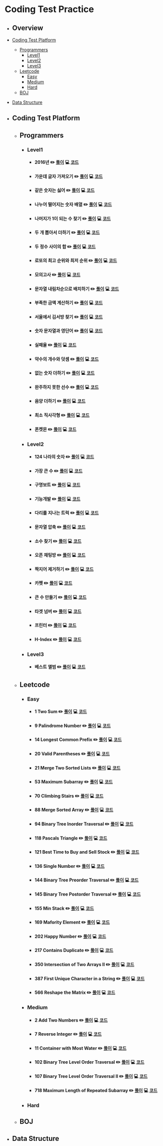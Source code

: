# Coding Test Practice

- ## Overview
- [Coding Test Platform](#coding-test-platform)
  - [Programmers](#programmers)
    - [Level1](#level1)
    - [Level2](#level2)
    - [Level3](#level3)
  - [Leetcode](#leetcode)
    - [Easy](#easy)
    - [Medium](#medium)
    - [Hard](#hard)
  - [BOJ](#boj)
- [Data Structure](#data-structure)

- ## Coding Test Platform <!-- :pencil2: [풀이]() :computer: [코드]() -->

  - ## Programmers

    - ### Level1

      - #### 2016년 :pencil2: [풀이](https://philosopherprogrammer.com/67) :computer: [코드](https://github.com/PhilosopherProgrammer/CodingTestPractice/tree/main/CodingTestPlatform/Programmers/Level1/2016%EB%85%84)
      - #### 가운데 글자 가져오기 :pencil2: [풀이](https://philosopherprogrammer.com/74) :computer: [코드](https://github.com/PhilosopherProgrammer/CodingTestPractice/tree/main/CodingTestPlatform/Programmers/Level1/%EA%B0%80%EC%9A%B4%EB%8D%B0%EA%B8%80%EC%9E%90%EA%B0%80%EC%A0%B8%EC%98%A4%EA%B8%B0)
      - #### 같은 숫자는 싫어 :pencil2: [풀이](https://philosopherprogrammer.com/77) :computer: [코드](https://github.com/PhilosopherProgrammer/CodingTestPractice/tree/main/CodingTestPlatform/Programmers/Level1/%EA%B0%99%EC%9D%80%EC%88%AB%EC%9E%90%EB%8A%94%EC%8B%AB%EC%96%B4)
      - #### 나누어 떨어지는 숫자 배열 :pencil2: [풀이](https://philosopherprogrammer.com/78) :computer: [코드](https://github.com/PhilosopherProgrammer/CodingTestPractice/tree/main/CodingTestPlatform/Programmers/Level1/%EB%82%98%EB%88%84%EC%96%B4%EB%96%A8%EC%96%B4%EC%A7%80%EB%8A%94%EC%88%AB%EC%9E%90%EB%B0%B0%EC%97%B4)
      - #### 나머지가 1이 되는 수 찾기 :pencil2: [풀이](https://philosopherprogrammer.com/75) :computer: [코드](https://github.com/PhilosopherProgrammer/CodingTestPractice/tree/main/CodingTestPlatform/Programmers/Level1/%EB%82%98%EB%A8%B8%EC%A7%80%EA%B0%801%EC%9D%B4%EB%90%98%EB%8A%94%EC%88%98%EC%B0%BE%EA%B8%B0)
      - #### 두 개 뽑아서 더하기 :pencil2: [풀이](https://philosopherprogrammer.com/59) :computer: [코드](https://github.com/PhilosopherProgrammer/CodingTestPractice/tree/main/CodingTestPlatform/Programmers/Level1/%EB%91%90%EA%B0%9C%EB%BD%91%EC%95%84%EC%84%9C%EB%8D%94%ED%95%98%EA%B8%B0)
      - #### 두 정수 사이의 합 :pencil2: [풀이](https://philosopherprogrammer.com/76) :computer: [코드](https://github.com/PhilosopherProgrammer/CodingTestPractice/tree/main/CodingTestPlatform/Programmers/Level1/%EB%91%90%EC%A0%95%EC%88%98%EC%82%AC%EC%9D%B4%EC%9D%98%ED%95%A9)
      - #### 로또의 최고 순위와 최저 순위 :pencil2: [풀이](https://philosopherprogrammer.com/44) :computer: [코드](https://github.com/PhilosopherProgrammer/CodingTestPractice/tree/main/CodingTestPlatform/Programmers/Level1/%EB%A1%9C%EB%98%90%EC%9D%98%EC%B5%9C%EA%B3%A0%EC%88%9C%EC%9C%84%EC%99%80%EC%B5%9C%EC%A0%80%EC%88%9C%EC%9C%84)
      - #### 모의고사 :pencil2: [풀이](https://philosopherprogrammer.com/47) :computer: [코드](https://github.com/PhilosopherProgrammer/CodingTestPractice/tree/main/CodingTestPlatform/Programmers/Level1/%EB%AA%A8%EC%9D%98%EA%B3%A0%EC%82%AC)
      - #### 문자열 내림차순으로 배치하기 :pencil2: [풀이](https://philosopherprogrammer.com/68) :computer: [코드](https://github.com/PhilosopherProgrammer/CodingTestPractice/tree/main/CodingTestPlatform/Programmers/Level1/%EB%AC%B8%EC%9E%90%EC%97%B4%EB%82%B4%EB%A6%BC%EC%B0%A8%EC%88%9C%EC%9C%BC%EB%A1%9C%EB%B0%B0%EC%B9%98%ED%95%98%EA%B8%B0)
      - #### 부족한 금액 계산하기 :pencil2: [풀이](https://philosopherprogrammer.com/43) :computer: [코드](https://github.com/PhilosopherProgrammer/CodingTestPractice/tree/main/CodingTestPlatform/Programmers/Level1/%EB%B6%80%EC%A1%B1%ED%95%9C%EA%B8%88%EC%95%A1%EA%B3%84%EC%82%B0%ED%95%98%EA%B8%B0)
      - #### 서울에서 김서방 찾기 :pencil2: [풀이](https://philosopherprogrammer.com/73) :computer: [코드](https://github.com/PhilosopherProgrammer/CodingTestPractice/tree/main/CodingTestPlatform/Programmers/Level1/%EC%84%9C%EC%9A%B8%EC%97%90%EC%84%9C%EA%B9%80%EC%84%9C%EB%B0%A9%EC%B0%BE%EA%B8%B0)
      - #### 숫자 문자열과 영단어 :pencil2: [풀이](https://philosopherprogrammer.com/45) :computer: [코드](https://github.com/PhilosopherProgrammer/CodingTestPractice/tree/main/CodingTestPlatform/Programmers/Level1/%EC%88%AB%EC%9E%90%EB%AC%B8%EC%9E%90%EC%97%B4%EA%B3%BC%EC%98%81%EB%8B%A8%EC%96%B4)
      - #### 실패율 :pencil2: [풀이](https://philosopherprogrammer.com/55) :computer: [코드](https://github.com/PhilosopherProgrammer/CodingTestPractice/tree/main/CodingTestPlatform/Programmers/Level1/%EC%8B%A4%ED%8C%A8%EC%9C%A8)
      - #### 약수의 개수와 덧셈 :pencil2: [풀이](https://philosopherprogrammer.com/79) :computer: [코드](https://github.com/PhilosopherProgrammer/CodingTestPractice/tree/main/CodingTestPlatform/Programmers/Level1/%EC%95%BD%EC%88%98%EC%9D%98%EA%B0%9C%EC%88%98%EC%99%80%EB%8D%A7%EC%85%88)
      - #### 없는 숫자 더하기 :pencil2: [풀이](https://philosopherprogrammer.com/52) :computer: [코드](https://github.com/PhilosopherProgrammer/CodingTestPractice/tree/main/CodingTestPlatform/Programmers/Level1/%EC%97%86%EB%8A%94%EC%88%AB%EC%9E%90%EB%8D%94%ED%95%98%EA%B8%B0)
      - #### 완주하지 못한 선수 :pencil2: [풀이](https://philosopherprogrammer.com/7) :computer: [코드](https://github.com/PhilosopherProgrammer/CodingTestPractice/tree/main/CodingTestPlatform/Programmers/Level1/%EC%99%84%EC%A3%BC%ED%95%98%EC%A7%80%EB%AA%BB%ED%95%9C%EC%84%A0%EC%88%98)
      - #### 음양 더하기 :pencil2: [풀이](https://philosopherprogrammer.com/8) :computer: [코드](https://github.com/PhilosopherProgrammer/CodingTestPractice/tree/main/CodingTestPlatform/Programmers/Level1/%EC%9D%8C%EC%96%91%EB%8D%94%ED%95%98%EA%B8%B0)
      - #### 최소 직사각형 :pencil2: [풀이](https://philosopherprogrammer.com/80) :computer: [코드](https://github.com/PhilosopherProgrammer/CodingTestPractice/tree/main/CodingTestPlatform/Programmers/Level1/%EC%B5%9C%EC%86%8C%EC%A7%81%EC%82%AC%EA%B0%81%ED%98%95)
      - #### 폰켓몬 :pencil2: [풀이](https://philosopherprogrammer.com/9) :computer: [코드](https://github.com/PhilosopherProgrammer/CodingTestPractice/tree/main/CodingTestPlatform/Programmers/Level1/%ED%8F%B0%EC%BC%93%EB%AA%AC)

    - ### Level2

      - #### 124 나라의 숫자 :pencil2: [풀이](https://philosopherprogrammer.com/39) :computer: [코드](https://github.com/PhilosopherProgrammer/CodingTestPractice/tree/main/CodingTestPlatform/Programmers/Level2/124%EB%82%98%EB%9D%BC%EC%9D%98%EC%88%AB%EC%9E%90)
      - #### 가장 큰 수 :pencil2: [풀이](https://philosopherprogrammer.com/53) :computer: [코드](https://github.com/PhilosopherProgrammer/CodingTestPractice/tree/main/CodingTestPlatform/Programmers/Level2/%EA%B0%80%EC%9E%A5%20%ED%81%B0%20%EC%88%98)
      - #### 구명보트 :pencil2: [풀이](https://philosopherprogrammer.com/70) :computer: [코드](https://github.com/PhilosopherProgrammer/CodingTestPractice/tree/main/CodingTestPlatform/Programmers/Level2/%EA%B5%AC%EB%AA%85%EB%B3%B4%ED%8A%B8)
      - #### 기능개발 :pencil2: [풀이](https://philosopherprogrammer.com/15) :computer: [코드](https://github.com/PhilosopherProgrammer/CodingTestPractice/tree/main/CodingTestPlatform/Programmers/Level2/%EA%B8%B0%EB%8A%A5%EA%B0%9C%EB%B0%9C)
      - #### 다리를 지나는 트럭 :pencil2: [풀이](https://philosopherprogrammer.com/50) :computer: [코드](https://github.com/PhilosopherProgrammer/CodingTestPractice/tree/main/CodingTestPlatform/Programmers/Level2/%EB%8B%A4%EB%A6%AC%EB%A5%BC%EC%A7%80%EB%82%98%EB%8A%94%ED%8A%B8%EB%9F%AD)
      - #### 문자열 압축 :pencil2: [풀이](https://philosopherprogrammer.com/40) :computer: [코드](https://github.com/PhilosopherProgrammer/CodingTestPractice/tree/main/CodingTestPlatform/Programmers/Level2/%EB%AC%B8%EC%9E%90%EC%97%B4%EC%95%95%EC%B6%95)
      - #### 소수 찾기 :pencil2: [풀이](https://philosopherprogrammer.com/48) :computer: [코드](https://github.com/PhilosopherProgrammer/CodingTestPractice/tree/main/CodingTestPlatform/Programmers/Level2/%EC%86%8C%EC%88%98%EC%B0%BE%EA%B8%B0)
      - #### 오픈 채팅방 :pencil2: [풀이](https://philosopherprogrammer.com/41) :computer: [코드](https://github.com/PhilosopherProgrammer/CodingTestPractice/tree/main/CodingTestPlatform/Programmers/Level2/%EC%98%A4%ED%94%88%EC%B1%84%ED%8C%85%EB%B0%A9)
      <!-- - #### 위장 :pencil2: [풀이]() :computer: [코드]() -->
      - #### 짝지어 제거하기 :pencil2: [풀이](https://philosopherprogrammer.com/37) :computer: [코드](https://github.com/PhilosopherProgrammer/CodingTestPractice/tree/main/CodingTestPlatform/Programmers/Level2/%EC%A7%9D%EC%A7%80%EC%96%B4%EC%A0%9C%EA%B1%B0%ED%95%98%EA%B8%B0)
      - #### 카펫 :pencil2: [풀이](https://philosopherprogrammer.com/46) :computer: [코드](https://github.com/PhilosopherProgrammer/CodingTestPractice/tree/main/CodingTestPlatform/Programmers/Level2/%EC%B9%B4%ED%8E%AB)
      - #### 큰 수 만들기 :pencil2: [풀이](https://philosopherprogrammer.com/69) :computer: [코드](https://github.com/PhilosopherProgrammer/CodingTestPractice/tree/main/CodingTestPlatform/Programmers/Level2/%ED%81%B0%EC%88%98%EB%A7%8C%EB%93%A4%EA%B8%B0)
      - #### 타겟 넘버 :pencil2: [풀이](https://philosopherprogrammer.com/38) :computer: [코드](https://github.com/PhilosopherProgrammer/CodingTestPractice/tree/main/CodingTestPlatform/Programmers/Level2/%ED%83%80%EA%B2%9F%EB%84%98%EB%B2%84)
      - #### 프린터 :pencil2: [풀이](https://philosopherprogrammer.com/49) :computer: [코드](https://github.com/PhilosopherProgrammer/CodingTestPractice/tree/main/CodingTestPlatform/Programmers/Level2/%ED%94%84%EB%A6%B0%ED%84%B0)
      - #### H-Index :pencil2: [풀이](https://philosopherprogrammer.com/54) :computer: [코드](https://github.com/PhilosopherProgrammer/CodingTestPractice/tree/main/CodingTestPlatform/Programmers/Level2/H-Index)

    - ### Level3
      - #### 베스트 앨범 :pencil2: [풀이](https://philosopherprogrammer.com/51) :computer: [코드](https://github.com/PhilosopherProgrammer/CodingTestPractice/tree/main/CodingTestPlatform/Programmers/Level3/%EB%B2%A0%EC%8A%A4%ED%8A%B8%EC%95%A8%EB%B2%94)

  - ## Leetcode

    - ### Easy

      - #### 1 Two Sum :pencil2: [풀이](https://philosopherprogrammer.com/17) :computer: [코드](https://github.com/PhilosopherProgrammer/CodingTestPractice/tree/main/CodingTestPlatform/LeetCode/1_Easy/1)
      - #### 9 Palindrome Number :pencil2: [풀이](https://philosopherprogrammer.com/20) :computer: [코드](https://github.com/PhilosopherProgrammer/CodingTestPractice/tree/main/CodingTestPlatform/LeetCode/1_Easy/9)
      - #### 14 Longest Common Prefix :pencil2: [풀이](https://philosopherprogrammer.com/22) :computer: [코드](https://github.com/PhilosopherProgrammer/CodingTestPractice/tree/main/CodingTestPlatform/LeetCode/1_Easy/14)
      - #### 20 Valid Parentheses :pencil2: [풀이](https://philosopherprogrammer.com/14) :computer: [코드](https://github.com/PhilosopherProgrammer/CodingTestPractice/tree/main/CodingTestPlatform/LeetCode/1_Easy/20)
      - #### 21 Merge Two Sorted Lists :pencil2: [풀이](https://philosopherprogrammer.com/28) :computer: [코드](https://github.com/PhilosopherProgrammer/CodingTestPractice/tree/main/CodingTestPlatform/LeetCode/1_Easy/21)
      - #### 53 Maximum Subarray :pencil2: [풀이](https://philosopherprogrammer.com/57) :computer: [코드](https://github.com/PhilosopherProgrammer/CodingTestPractice/tree/main/CodingTestPlatform/LeetCode/1_Easy/53)
      - #### 70 Climbing Stairs :pencil2: [풀이](https://philosopherprogrammer.com/30) :computer: [코드](https://github.com/PhilosopherProgrammer/CodingTestPractice/tree/main/CodingTestPlatform/LeetCode/1_Easy/70)
      - #### 88 Merge Sorted Array :pencil2: [풀이](https://philosopherprogrammer.com/58) :computer: [코드](https://github.com/PhilosopherProgrammer/CodingTestPractice/tree/main/CodingTestPlatform/LeetCode/1_Easy/88)
      - #### 94 Binary Tree Inorder Traversal :pencil2: [풀이](https://philosopherprogrammer.com/24) :computer: [코드](https://github.com/PhilosopherProgrammer/CodingTestPractice/tree/main/CodingTestPlatform/LeetCode/1_Easy/94)
      - #### 118 Pascals Triangle :pencil2: [풀이](https://philosopherprogrammer.com/36) :computer: [코드](https://github.com/PhilosopherProgrammer/CodingTestPractice/tree/main/CodingTestPlatform/LeetCode/1_Easy/118)
      - #### 121 Best Time to Buy and Sell Stock :pencil2: [풀이](https://philosopherprogrammer.com/72) :computer: [코드](https://github.com/PhilosopherProgrammer/CodingTestPractice/tree/main/CodingTestPlatform/LeetCode/1_Easy/121)
      - #### 136 Single Number :pencil2: [풀이](https://philosopherprogrammer.com/32) :computer: [코드](https://github.com/PhilosopherProgrammer/CodingTestPractice/tree/main/CodingTestPlatform/LeetCode/1_Easy/136)
      - #### 144 Binary Tree Preorder Traversal :pencil2: [풀이](https://philosopherprogrammer.com/23) :computer: [코드](https://github.com/PhilosopherProgrammer/CodingTestPractice/tree/main/CodingTestPlatform/LeetCode/1_Easy/144)
      - #### 145 Binary Tree Postorder Traversal :pencil2: [풀이](https://philosopherprogrammer.com/25) :computer: [코드](https://github.com/PhilosopherProgrammer/CodingTestPractice/tree/main/CodingTestPlatform/LeetCode/1_Easy/145)
      - #### 155 Min Stack :pencil2: [풀이](https://philosopherprogrammer.com/16) :computer: [코드](https://github.com/PhilosopherProgrammer/CodingTestPractice/tree/main/CodingTestPlatform/LeetCode/1_Easy/155)
      - #### 169 Mafority Element :pencil2: [풀이](https://philosopherprogrammer.com/29) :computer: [코드](https://github.com/PhilosopherProgrammer/CodingTestPractice/tree/main/CodingTestPlatform/LeetCode/1_Easy/169)
      - #### 202 Happy Number :pencil2: [풀이](https://philosopherprogrammer.com/34) :computer: [코드](https://github.com/PhilosopherProgrammer/CodingTestPractice/tree/main/CodingTestPlatform/LeetCode/1_Easy/202)
      - #### 217 Contains Duplicate :pencil2: [풀이](https://philosopherprogrammer.com/56) :computer: [코드](https://github.com/PhilosopherProgrammer/CodingTestPractice/tree/main/CodingTestPlatform/LeetCode/1_Easy/217)
      - #### 350 Intersection of Two Arrays II :pencil2: [풀이](https://philosopherprogrammer.com/71) :computer: [코드](https://github.com/PhilosopherProgrammer/CodingTestPractice/tree/main/CodingTestPlatform/LeetCode/1_Easy/350)
      - #### 387 First Unique Character in a String :pencil2: [풀이](https://philosopherprogrammer.com/82) :computer: [코드](https://github.com/PhilosopherProgrammer/CodingTestPractice/tree/main/CodingTestPlatform/LeetCode/1_Easy/387)
      - #### 566 Reshape the Matrix :pencil2: [풀이](https://philosopherprogrammer.com/81) :computer: [코드](https://github.com/PhilosopherProgrammer/CodingTestPractice/tree/main/CodingTestPlatform/LeetCode/1_Easy/566)

    - ### Medium

      - #### 2 Add Two Numbers :pencil2: [풀이](https://philosopherprogrammer.com/18) :computer: [코드](https://github.com/PhilosopherProgrammer/CodingTestPractice/tree/main/CodingTestPlatform/LeetCode/2_Medium/2)
      - #### 7 Reverse Integer :pencil2: [풀이](https://philosopherprogrammer.com/19) :computer: [코드](https://github.com/PhilosopherProgrammer/CodingTestPractice/tree/main/CodingTestPlatform/LeetCode/2_Medium/7)
      - #### 11 Container with Most Water :pencil2: [풀이](https://philosopherprogrammer.com/21) :computer: [코드](https://github.com/PhilosopherProgrammer/CodingTestPractice/tree/main/CodingTestPlatform/LeetCode/2_Medium/11)
      - #### 102 Binary Tree Level Order Traversal :pencil2: [풀이](https://philosopherprogrammer.com/26) :computer: [코드](https://github.com/PhilosopherProgrammer/CodingTestPractice/tree/main/CodingTestPlatform/LeetCode/2_Medium/102)
      - #### 107 Binary Tree Level Order Traversal II :pencil2: [풀이](https://philosopherprogrammer.com/27) :computer: [코드](https://github.com/PhilosopherProgrammer/CodingTestPractice/tree/main/CodingTestPlatform/LeetCode/2_Medium/107)
      - #### 718 Maximum Length of Repeated Subarray :pencil2: [풀이](https://philosopherprogrammer.com/35) :computer: [코드](https://github.com/PhilosopherProgrammer/CodingTestPractice/tree/main/CodingTestPlatform/LeetCode/2_Medium/718)

    - ### Hard

  - ## BOJ

- ## Data Structure

